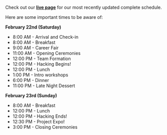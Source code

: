 Check out our  <b>[live page](https://live.hackcu.org/schedule/)</b> for our most recently updated complete schedule.


Here are some important times to be aware of:

**February 22nd (Saturday)**

- 8:00 AM - Arrival and Check-in
- 8:00 AM - Breakfast
- 9:00 AM - Career Fair
- 11:00 AM - Opening Ceremonies
- 12:00 PM - Team Formation
- 12:00 PM - Hacking Begins!
- 12:00 PM - Lunch
- 1:00 PM - Intro workshops
- 6:00 PM - Dinner
- 11:00 PM - Late Night Dessert

**February 23rd (Sunday)**

- 8:00 AM - Breakfast
- 12:00 PM - Lunch
- 12:00 PM - Hacking Ends!
- 12:30 PM - Project Expo! 
- 3:00 PM - Closing Ceremonies


